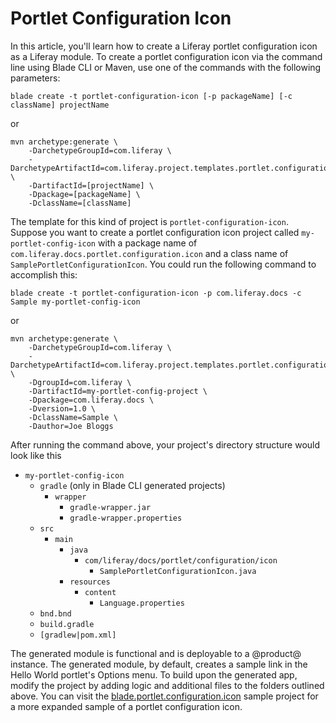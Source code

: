 # Portlet Configuration Icon [](id=portlet-configuration-icon)

In this article, you'll learn how to create a Liferay portlet configuration
icon as a Liferay module. To create a portlet configuration icon via the command
line using Blade CLI or Maven, use one of the commands with the following
parameters:

    blade create -t portlet-configuration-icon [-p packageName] [-c className] projectName

or

    mvn archetype:generate \
        -DarchetypeGroupId=com.liferay \
        -DarchetypeArtifactId=com.liferay.project.templates.portlet.configuration.icon \
        -DartifactId=[projectName] \
        -Dpackage=[packageName] \
        -DclassName=[className]

The template for this kind of project is `portlet-configuration-icon`. Suppose
you want to create a portlet configuration icon project called
`my-portlet-config-icon` with a package name of
`com.liferay.docs.portlet.configuration.icon` and a class name of
`SamplePortletConfigurationIcon`. You could run the following command to
accomplish this:

    blade create -t portlet-configuration-icon -p com.liferay.docs -c Sample my-portlet-config-icon

or

    mvn archetype:generate \
        -DarchetypeGroupId=com.liferay \
        -DarchetypeArtifactId=com.liferay.project.templates.portlet.configuration.icon \
        -DgroupId=com.liferay \
        -DartifactId=my-portlet-config-project \
        -Dpackage=com.liferay.docs \
        -Dversion=1.0 \
        -DclassName=Sample \
        -Dauthor=Joe Bloggs

After running the command above, your project's directory structure would look
like this

- `my-portlet-config-icon`
    - `gradle` (only in Blade CLI generated projects)
        - `wrapper`
            - `gradle-wrapper.jar`
            - `gradle-wrapper.properties`
    - `src`
        - `main`
            - `java`
                - `com/liferay/docs/portlet/configuration/icon`
                    - `SamplePortletConfigurationIcon.java`
            - `resources`
                - `content`
                    - `Language.properties`
    - `bnd.bnd`
    - `build.gradle`
    - `[gradlew|pom.xml]`

The generated module is functional and is deployable to a @product@ instance. The
generated module, by default, creates a sample link in the Hello World portlet's
Options menu. To build upon the generated app, modify the project by adding
logic and additional files to the folders outlined above. You can visit the
[blade.portlet.configuration.icon](https://github.com/liferay/liferay-blade-samples/tree/master/liferay-gradle/blade.portlet.configuration.icon)
sample project for a more expanded sample of a portlet configuration icon.
